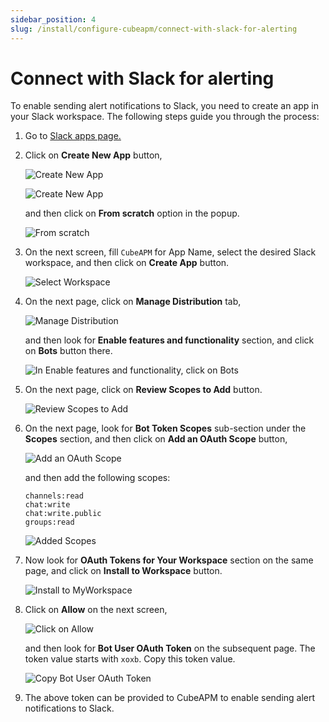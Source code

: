 ```yaml
---
sidebar_position: 4
slug: /install/configure-cubeapm/connect-with-slack-for-alerting
---
```


# Connect with Slack for alerting

To enable sending alert notifications to Slack, you need to create an app in your Slack workspace. The following steps guide you through the process:

1. Go to [Slack apps page.](https://api.slack.com/apps/)
2. Click on **Create New App** button,

   ![Create New App](/img/create-an-app.png)

   ![Create New App](/img/create-new-app.png)

   and then click on **From scratch** option in the popup.

   ![From scratch](/img/from-scratch.png)

3. On the next screen, fill `CubeAPM` for App Name, select the desired Slack workspace, and then click on **Create App** button.

   ![Select Workspace](/img/select-workspace.png)

4. On the next page, click on **Manage Distribution** tab,

   ![Manage Distribution](/img/manage-distribution.png)

   and then look for **Enable features and functionality** section, and click on **Bots** button there.

   ![In Enable features and functionality, click on Bots](/img/bots.png)

5. On the next page, click on **Review Scopes to Add** button.

   ![Review Scopes to Add](/img/review-scopes.png)

6. On the next page, look for **Bot Token Scopes** sub-section under the **Scopes** section, and then click on **Add an OAuth Scope** button,

   ![Add an OAuth Scope](/img/add-scopes.png)

   and then add the following scopes:
   ```
   channels:read
   chat:write
   chat:write.public
   groups:read
   ```
   ![Added Scopes](/img/scopes.png)

7. Now look for **OAuth Tokens for Your Workspace** section on the same page, and click on **Install to Workspace** button.

   ![Install to MyWorkspace](/img/install-workspace.png)

8. Click on **Allow** on the next screen,

   ![Click on Allow](/img/allow.png)
    
    and then look for **Bot User OAuth Token** on the subsequent page. The token value starts with `xoxb`. Copy this token value.

   ![Copy Bot User OAuth Token](/img/OAuth-token.png)


9. The above token can be provided to CubeAPM to enable sending alert notifications to Slack.

<!-- Update Slack integration guide - Point "9." pending for detailed description. Final instructions need to be completed. -->